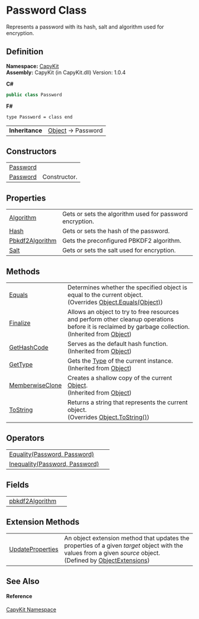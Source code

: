 # Password Class


Represents a password with its hash, salt and algorithm used for encryption.



## Definition
**Namespace:** <a href="N_CapyKit.md">CapyKit</a>  
**Assembly:** CapyKit (in CapyKit.dll) Version: 1.0.4

**C#**
``` C#
public class Password
```
**F#**
``` F#
type Password = class end
```

<table><tr><td><strong>Inheritance</strong></td><td><a href="https://learn.microsoft.com/dotnet/api/system.object" target="_blank" rel="noopener noreferrer">Object</a>  →  Password</td></tr>
</table>



## Constructors
<table>
<tr>
<td><a href="M_CapyKit_Password__cctor.md">Password</a></td>
<td> </td></tr>
<tr>
<td><a href="M_CapyKit_Password__ctor.md">Password</a></td>
<td>Constructor.</td></tr>
</table>

## Properties
<table>
<tr>
<td><a href="P_CapyKit_Password_Algorithm.md">Algorithm</a></td>
<td>Gets or sets the algorithm used for password encryption.</td></tr>
<tr>
<td><a href="P_CapyKit_Password_Hash.md">Hash</a></td>
<td>Gets or sets the hash of the password.</td></tr>
<tr>
<td><a href="P_CapyKit_Password_Pbkdf2Algorithm.md">Pbkdf2Algorithm</a></td>
<td>Gets the preconfigured PBKDF2 algorithm.</td></tr>
<tr>
<td><a href="P_CapyKit_Password_Salt.md">Salt</a></td>
<td>Gets or sets the salt used for encryption.</td></tr>
</table>

## Methods
<table>
<tr>
<td><a href="M_CapyKit_Password_Equals.md">Equals</a></td>
<td>Determines whether the specified object is equal to the current object.<br />(Overrides <a href="https://learn.microsoft.com/dotnet/api/system.object.equals#system-object-equals(system-object)" target="_blank" rel="noopener noreferrer">Object.Equals(Object)</a>)</td></tr>
<tr>
<td><a href="https://learn.microsoft.com/dotnet/api/system.object.finalize" target="_blank" rel="noopener noreferrer">Finalize</a></td>
<td>Allows an object to try to free resources and perform other cleanup operations before it is reclaimed by garbage collection.<br />(Inherited from <a href="https://learn.microsoft.com/dotnet/api/system.object" target="_blank" rel="noopener noreferrer">Object</a>)</td></tr>
<tr>
<td><a href="https://learn.microsoft.com/dotnet/api/system.object.gethashcode" target="_blank" rel="noopener noreferrer">GetHashCode</a></td>
<td>Serves as the default hash function.<br />(Inherited from <a href="https://learn.microsoft.com/dotnet/api/system.object" target="_blank" rel="noopener noreferrer">Object</a>)</td></tr>
<tr>
<td><a href="https://learn.microsoft.com/dotnet/api/system.object.gettype" target="_blank" rel="noopener noreferrer">GetType</a></td>
<td>Gets the <a href="https://learn.microsoft.com/dotnet/api/system.type" target="_blank" rel="noopener noreferrer">Type</a> of the current instance.<br />(Inherited from <a href="https://learn.microsoft.com/dotnet/api/system.object" target="_blank" rel="noopener noreferrer">Object</a>)</td></tr>
<tr>
<td><a href="https://learn.microsoft.com/dotnet/api/system.object.memberwiseclone" target="_blank" rel="noopener noreferrer">MemberwiseClone</a></td>
<td>Creates a shallow copy of the current <a href="https://learn.microsoft.com/dotnet/api/system.object" target="_blank" rel="noopener noreferrer">Object</a>.<br />(Inherited from <a href="https://learn.microsoft.com/dotnet/api/system.object" target="_blank" rel="noopener noreferrer">Object</a>)</td></tr>
<tr>
<td><a href="M_CapyKit_Password_ToString.md">ToString</a></td>
<td>Returns a string that represents the current object.<br />(Overrides <a href="https://learn.microsoft.com/dotnet/api/system.object.tostring" target="_blank" rel="noopener noreferrer">Object.ToString()</a>)</td></tr>
</table>

## Operators
<table>
<tr>
<td><a href="M_CapyKit_Password_op_Equality.md">Equality(Password, Password)</a></td>
<td> </td></tr>
<tr>
<td><a href="M_CapyKit_Password_op_Inequality.md">Inequality(Password, Password)</a></td>
<td> </td></tr>
</table>

## Fields
<table>
<tr>
<td><a href="F_CapyKit_Password_pbkdf2Algorithm.md">pbkdf2Algorithm</a></td>
<td> </td></tr>
</table>

## Extension Methods
<table>
<tr>
<td><a href="M_CapyKit_Extensions_ObjectExtensions_UpdateProperties.md">UpdateProperties</a></td>
<td>An object extension method that updates the properties of a given <em>target</em> object with the values from a given <em>source</em> object.<br />(Defined by <a href="T_CapyKit_Extensions_ObjectExtensions.md">ObjectExtensions</a>)</td></tr>
</table>

## See Also


#### Reference
<a href="N_CapyKit.md">CapyKit Namespace</a>  
